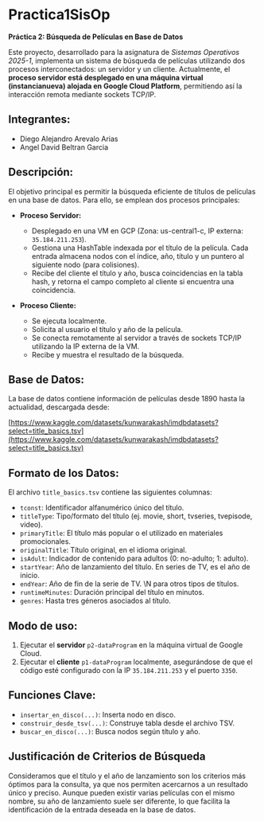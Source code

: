 # Practica1SisOp

**Práctica 2: Búsqueda de Películas en Base de Datos**

Este proyecto, desarrollado para la asignatura de *Sistemas Operativos 2025-1*, implementa un sistema de búsqueda de películas utilizando dos procesos interconectados: un servidor y un cliente. Actualmente, el **proceso servidor está desplegado en una máquina virtual (instancianueva) alojada en Google Cloud Platform**, permitiendo así la interacción remota mediante sockets TCP/IP.

## Integrantes:
- Diego Alejandro Arevalo Arias
- Angel David Beltran Garcia

## Descripción:

El objetivo principal es permitir la búsqueda eficiente de títulos de películas en una base de datos. Para ello, se emplean dos procesos principales:

- **Proceso Servidor:**
   - Desplegado en una VM en GCP (Zona: us-central1-c, IP externa: `35.184.211.253`).
   - Gestiona una HashTable indexada por el título de la película. Cada entrada almacena nodos con el índice, año, título y un puntero al siguiente nodo (para colisiones).
   - Recibe del cliente el título y año, busca coincidencias en la tabla hash, y retorna el campo completo al cliente si encuentra una coincidencia.

- **Proceso Cliente:**
   - Se ejecuta localmente.
   - Solicita al usuario el título y año de la película.
   - Se conecta remotamente al servidor a través de sockets TCP/IP utilizando la IP externa de la VM.
   - Recibe y muestra el resultado de la búsqueda.

## Base de Datos:

La base de datos contiene información de películas desde 1890 hasta la actualidad, descargada desde:

[https://www.kaggle.com/datasets/kunwarakash/imdbdatasets?select=title_basics.tsv](https://www.kaggle.com/datasets/kunwarakash/imdbdatasets?select=title_basics.tsv)

## Formato de los Datos: 

El archivo `title_basics.tsv` contiene las siguientes columnas:
- `tconst`: Identificador alfanumérico único del título.
- `titleType`: Tipo/formato del título (ej. movie, short, tvseries, tvepisode, video).
- `primaryTitle`: El título más popular o el utilizado en materiales promocionales.
- `originalTitle`: Título original, en el idioma original.
- `isAdult`: Indicador de contenido para adultos (0: no-adulto; 1: adulto).
- `startYear`: Año de lanzamiento del título. En series de TV, es el año de inicio.
- `endYear`: Año de fin de la serie de TV. \N para otros tipos de títulos.
- `runtimeMinutes`: Duración principal del título en minutos.
- `genres`: Hasta tres géneros asociados al título.

## Modo de uso:

1. Ejecutar el **servidor** `p2-dataProgram` en la máquina virtual de Google Cloud.
2. Ejecutar el **cliente** `p1-dataProgram` localmente, asegurándose de que el código esté configurado con la IP `35.184.211.253` y el puerto `3350`.

## Funciones Clave:

- `insertar_en_disco(...)`: Inserta nodo en disco.
- `construir_desde_tsv(...)`: Construye tabla desde el archivo TSV.
- `buscar_en_disco(...)`: Busca nodos según título y año.

## Justificación de Criterios de Búsqueda

Consideramos que el título y el año de lanzamiento son los criterios más óptimos para la consulta, ya que nos permiten acercarnos a un resultado único y preciso. Aunque pueden existir varias películas con el mismo nombre, su año de lanzamiento suele ser diferente, lo que facilita la identificación de la entrada deseada en la base de datos.

